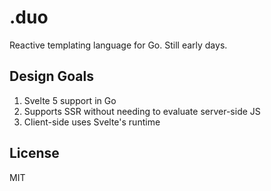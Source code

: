 # .duo

Reactive templating language for Go. Still early days.

## Design Goals

1. Svelte 5 support in Go
2. Supports SSR without needing to evaluate server-side JS
3. Client-side uses Svelte's runtime

## License

MIT
